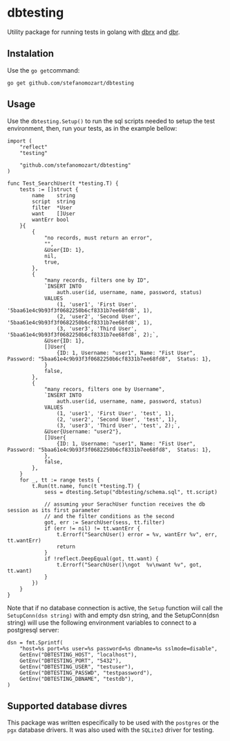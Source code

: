 # dbtesting
Utility package for running tests in golang with [dbrx](https://github.com/stefanomozart/dbrx) and [dbr](https://github.com/gocraft/dbr).

## Instalation

Use the `go get`command:

```{go}
go get github.com/stefanomozart/dbtesting
```

## Usage

Use the `dbtesting.Setup()` to run the sql scripts needed to setup the test environment, then, run your tests, as in the example bellow:

```{go}
import (
    "reflect"
	"testing"

    "github.com/stefanomozart/dbtesting"
)

func Test_SearchUser(t *testing.T) {
	tests := []struct {
		name    string
		script  string
		filter  *User
		want    []User
		wantErr bool
	}{
		{
			"no records, must return an error",
			"",
			&User{ID: 1},
			nil,
			true,
		},
		{
			"many records, filters one by ID",
			`INSERT INTO
				auth.user(id, username, name, password, status)
			VALUES
				(1, 'user1', 'First User', '5baa61e4c9b93f3f0682250b6cf8331b7ee68fd8', 1),
				(2, 'user2', 'Second User', '5baa61e4c9b93f3f0682250b6cf8331b7ee68fd8', 1),
				(3, 'user3', 'Third User', '5baa61e4c9b93f3f0682250b6cf8331b7ee68fd8', 2);`,
			&User{ID: 1},
			[]User{
                {ID: 1, Username: "user1", Name: "Fist User", Password: "5baa61e4c9b93f3f0682250b6cf8331b7ee68fd8",  Status: 1},
            }
			false,
		},
		{
			"many recors, filters one by Username",
			`INSERT INTO
				auth.user(id, username, name, password, status)
			VALUES
				(1, 'user1', 'First User', 'test', 1),
				(2, 'user2', 'Second User', 'test', 1),
				(3, 'user3', 'Third User', 'test', 2);`,
			&User{Username: "user2"},
			[]User{
                {ID: 1, Username: "user1", Name: "Fist User", Password: "5baa61e4c9b93f3f0682250b6cf8331b7ee68fd8",  Status: 1},
            },
			false,
		},
	}
	for _, tt := range tests {
		t.Run(tt.name, func(t *testing.T) {
            sess = dtesting.Setup("dbtesting/schema.sql", tt.script)
			
            // assuming your SerachUser function receives the db session as its first parameter
            // and the filter conditions as the second
			got, err := SearchUser(sess, tt.filter)
			if (err != nil) != tt.wantErr {
				t.Errorf("SearchUser() error = %v, wantErr %v", err, tt.wantErr)
				return
			}
			if !reflect.DeepEqual(got, tt.want) {
				t.Errorf("SearchUser()\ngot  %v\nwant %v", got, tt.want)
			}
		})
	}
}
```

Note that if no database connection is active, the `Setup` function wiil call the `SetupConn(dsn string)` with and empty dsn string, and the SetupConn(dsn string) will use the following environment variables to connect to a postgresql server:

```
dsn = fmt.Sprintf(
    "host=%s port=%s user=%s password=%s dbname=%s sslmode=disable",
    GetEnv("DBTESTING_HOST", "localhost"),
    GetEnv("DBTESTING_PORT", "5432"),
    GetEnv("DBTESTING_USER", "testuser"),
    GetEnv("DBTESTING_PASSWD", "testpassword"),
    GetEnv("DBTESTING_DBNAME", "testdb"),
)
```

## Supported database divres
This package was written especifically to be used with the `postgres` or the
`pgx` database drivers. It was also used with the `SQLite3` driver for 
testing.
